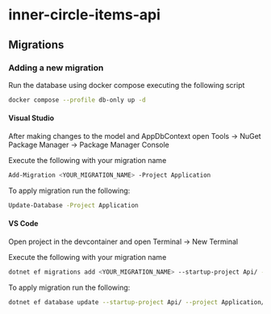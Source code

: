 # inner-circle-items-api

## Migrations

### Adding a new migration

Run the database using docker compose executing the following script
```bash
docker compose --profile db-only up -d
```

#### Visual Studio 
After making changes to the model and AppDbContext open Tools -> NuGet Package Manager -> Package Manager Console

Execute the following with your migration name
```bash
Add-Migration <YOUR_MIGRATION_NAME> -Project Application
```

To apply migration run the following:
```bash
Update-Database -Project Application
```

#### VS Code

Open project in the devcontainer and open Terminal -> New Terminal

Execute the following with your migration name
```bash
dotnet ef migrations add <YOUR_MIGRATION_NAME> --startup-project Api/ --project Application/ -- --environment MockForDevelopment
```

To apply migration run the following:
```bash
dotnet ef database update --startup-project Api/ --project Application/ -- --environment MockForDevelopment
```
